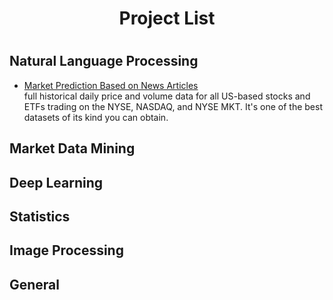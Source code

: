 <h1 align='center'> Project List <h1>
 
 
## Natural Language Processing

- <a href="https://github.com/Kearlay/NLP-project/"> Market Prediction Based on News Articles </a> <br>full historical daily price and volume data for all US-based stocks and ETFs trading on the NYSE, NASDAQ, and NYSE MKT. It's one of the best datasets of its kind you can obtain.

## Market Data Mining
## Deep Learning
## Statistics
## Image Processing
## General

